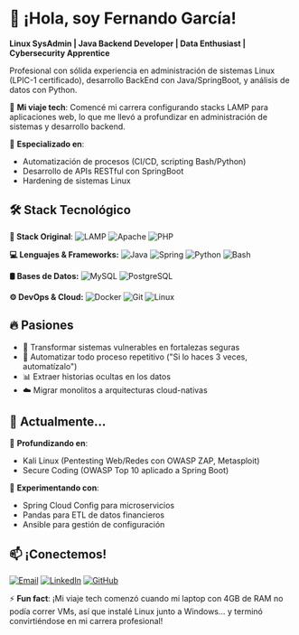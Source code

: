 # 👋 ¡Hola, soy Fernando García! 

**Linux SysAdmin | Java Backend Developer | Data Enthusiast | Cybersecurity Apprentice**

Profesional con sólida experiencia en administración de sistemas Linux (LPIC-1 certificado), desarrollo BackEnd con Java/SpringBoot, y análisis de datos con Python. 

🚀 **Mi viaje tech**: Comencé mi carrera configurando stacks LAMP para aplicaciones web, lo que me llevó a profundizar en administración de sistemas y desarrollo backend.

🔧 **Especializado en**: 
- Automatización de procesos (CI/CD, scripting Bash/Python)
- Desarrollo de APIs RESTful con SpringBoot
- Hardening de sistemas Linux

## 🛠 Stack Tecnológico

**🔧 Stack Original**: 
![LAMP](https://img.shields.io/badge/Stack-LAMP-FFA500?style=flat&logo=linux&logoColor=white)
![Apache](https://img.shields.io/badge/Apache-D22128?style=flat&logo=apache&logoColor=white)
![PHP](https://img.shields.io/badge/PHP-777BB4?style=flat&logo=php&logoColor=white)

**💻 Lenguajes & Frameworks:**
![Java](https://img.shields.io/badge/Java-ED8B00?style=flat&logo=openjdk&logoColor=white)
![Spring](https://img.shields.io/badge/Spring-6DB33F?style=flat&logo=spring&logoColor=white)
![Python](https://img.shields.io/badge/Python-3776AB?style=flat&logo=python&logoColor=white)
![Bash](https://img.shields.io/badge/Bash-4EAA25?style=flat&logo=gnu-bash&logoColor=white)

**🛢 Bases de Datos:**
![MySQL](https://img.shields.io/badge/MySQL-4479A1?style=flat&logo=mysql&logoColor=white)
![PostgreSQL](https://img.shields.io/badge/PostgreSQL-4169E1?style=flat&logo=postgresql&logoColor=white)

**⚙️ DevOps & Cloud:**
![Docker](https://img.shields.io/badge/Docker-2496ED?style=flat&logo=docker&logoColor=white)
![Git](https://img.shields.io/badge/Git-F05032?style=flat&logo=git&logoColor=white)
![Linux](https://img.shields.io/badge/Linux-FCC624?style=flat&logo=linux&logoColor=black)

## 🔥 Pasiones

- 🔐 Transformar sistemas vulnerables en fortalezas seguras
- 🤖 Automatizar todo proceso repetitivo ("Si lo haces 3 veces, automatízalo")
- 📊 Extraer historias ocultas en los datos
- ☁️ Migrar monolitos a arquitecturas cloud-nativas

## 🚀 Actualmente...

🌱 **Profundizando en**: 
- Kali Linux (Pentesting Web/Redes con OWASP ZAP, Metasploit)
- Secure Coding (OWASP Top 10 aplicado a Spring Boot)

🔭 **Experimentando con**: 
- Spring Cloud Config para microservicios
- Pandas para ETL de datos financieros
- Ansible para gestión de configuración

## 📫 ¡Conectemos!

[![Email](https://img.shields.io/badge/-lazaro13251@gmail.com-D14836?style=for-the-badge&logo=gmail&logoColor=white)](mailto:lazaro13251@gmail.com)
[![LinkedIn](https://img.shields.io/badge/-Fernando_García-0077B5?style=for-the-badge&logo=linkedin&logoColor=white)](https://www.linkedin.com/in/fernando-garcia-lazaro/)
[![GitHub](https://img.shields.io/badge/-Mi_GitHub-181717?style=for-the-badge&logo=github&logoColor=white)](https://github.com/lazaro13251)

⚡ **Fun fact**: ¡Mi viaje tech comenzó cuando mi laptop con 4GB de RAM no podía correr VMs, así que instalé Linux junto a Windows... y terminó convirtiéndose en mi carrera profesional!
